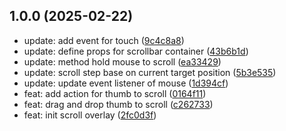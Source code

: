 ## 1.0.0 (2025-02-22)

* update: add event for touch ([9c4c8a8](https://github.com/777hanh777hanh/scrollbar-overlay/commit/9c4c8a8))
* update: define props for scrollbar container ([43b6b1d](https://github.com/777hanh777hanh/scrollbar-overlay/commit/43b6b1d))
* update: method hold mouse to scroll ([ea33429](https://github.com/777hanh777hanh/scrollbar-overlay/commit/ea33429))
* update: scroll step base on current target position ([5b3e535](https://github.com/777hanh777hanh/scrollbar-overlay/commit/5b3e535))
* update: update event listener of mouse ([1d394cf](https://github.com/777hanh777hanh/scrollbar-overlay/commit/1d394cf))
* feat: add action for thumb to scroll ([0164f11](https://github.com/777hanh777hanh/scrollbar-overlay/commit/0164f11))
* feat: drag and drop thumb to scroll ([c262733](https://github.com/777hanh777hanh/scrollbar-overlay/commit/c262733))
* feat: init scroll overlay ([2fc0d3f](https://github.com/777hanh777hanh/scrollbar-overlay/commit/2fc0d3f))



